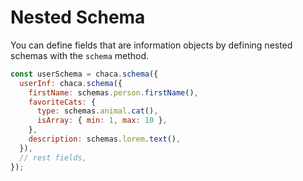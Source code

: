 # Nested Schema

You can define fields that are information objects by defining nested schemas with the `schema` method.

```js
const userSchema = chaca.schema({
  userInf: chaca.schema({
    firstName: schemas.person.firstName(),
    favoriteCats: {
      type: schemas.animal.cat(),
      isArray: { min: 1, max: 10 },
    },
    description: schemas.lorem.text(),
  }),
  // rest fields,
});
```
